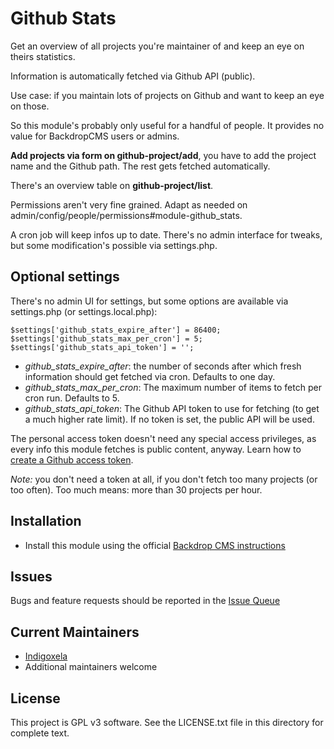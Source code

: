 # Github Stats

Get an overview of all projects you're maintainer of and keep an eye on
theirs statistics.

Information is automatically fetched via Github API (public).

Use case: if you maintain lots of projects on Github and want to keep an eye
on those.

So this module's probably only useful for a handful of people. It provides
no value for BackdropCMS users or admins.

**Add projects via form on github-project/add**, you have to add the project
name and the Github path. The rest gets fetched automatically.

There's an overview table on **github-project/list**.

Permissions aren't very fine grained. Adapt as needed on
admin/config/people/permissions#module-github_stats.

A cron job will keep infos up to date. There's no admin interface for
tweaks, but some modification's possible via settings.php.

## Optional settings

There's no admin UI for settings, but some options are available via
settings.php (or settings.local.php):

```
$settings['github_stats_expire_after'] = 86400;
$settings['github_stats_max_per_cron'] = 5;
$settings['github_stats_api_token'] = '';
```
- *github_stats_expire_after*: the number of seconds after which fresh
  information should get fetched via cron. Defaults to one day.
- *github_stats_max_per_cron*: The maximum number of items to fetch per cron run.
  Defaults to 5.
- *github_stats_api_token*: The Github API token to use for fetching (to get
  a much higher rate limit). If no token is set, the public API will be used.

The personal access token doesn't need any special access privileges, as
every info this module fetches is public content, anyway.
Learn how to
[create a Github access token](https://docs.github.com/en/authentication/keeping-your-account-and-data-secure/managing-your-personal-access-tokens#creating-a-personal-access-token-classic).

*Note:* you don't need a token at all, if you don't fetch too many projects
(or too often). Too much means: more than 30 projects per hour.

## Installation

- Install this module using the official [Backdrop CMS instructions](https://docs.backdropcms.org/documentation/extend-with-modules)

## Issues

Bugs and feature requests should be reported in the [Issue Queue](https://github.com/backdrop-contrib/github_stats/issues)

## Current Maintainers

- [Indigoxela](https://github.com/indigoxela)
- Additional maintainers welcome

## License

This project is GPL v3 software. See the LICENSE.txt file in this directory for complete text.
